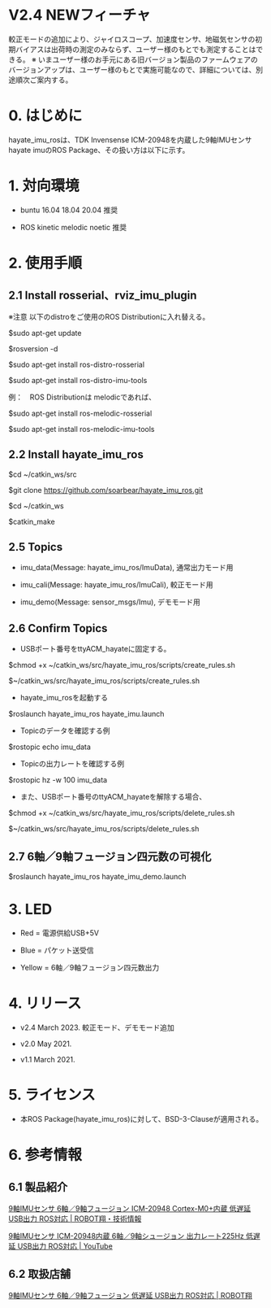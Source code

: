 # V2.4 NEWフィーチャ
較正モードの追加により、ジャイロスコープ、加速度センサ、地磁気センサの初期バイアスは出荷時の測定のみならず、ユーザー様のもとでも測定することはできる。
※ いまユーザー様のお手元にある旧バージョン製品のファームウェアのバージョンアップは、ユーザー様のもとで実施可能なので、詳細については、別途順次ご案内する。

# 0. はじめに

hayate_imu_rosは、TDK Invensense ICM-20948を内蔵した9軸IMUセンサ hayate imuのROS Package、その扱い方は以下に示す。
# 1. 対向環境

- buntu 16.04 18.04 20.04 推奨

- ROS kinetic melodic noetic 推奨

# 2. 使用手順

## 2.1 Install rosserial、rviz_imu_plugin

※注意 以下のdistroをご使用のROS Distributionに入れ替える。

$sudo apt-get update

$rosversion -d

$sudo apt-get install ros-distro-rosserial

$sudo apt-get install ros-distro-imu-tools
  
例：　ROS Distributionは melodicであれば、

$sudo apt-get install ros-melodic-rosserial

$sudo apt-get install ros-melodic-imu-tools

## 2.2 Install hayate_imu_ros

$cd ~/catkin_ws/src

$git clone https://github.com/soarbear/hayate_imu_ros.git

$cd ~/catkin_ws

$catkin_make

## 2.5 Topics

- imu_data(Message: hayate_imu_ros/ImuData), 通常出力モード用 

- imu_cali(Message: hayate_imu_ros/ImuCali), 較正モード用

- imu_demo(Message: sensor_msgs/Imu), デモモード用

## 2.6 Confirm Topics

- USBポート番号をttyACM_hayateに固定する。

$chmod +x ~/catkin_ws/src/hayate_imu_ros/scripts/create_rules.sh

$~/catkin_ws/src/hayate_imu_ros/scripts/create_rules.sh

- hayate_imu_rosを起動する

$roslaunch hayate_imu_ros hayate_imu.launch

- Topicのデータを確認する例

$rostopic echo imu_data

- Topicの出力レートを確認する例

$rostopic hz -w 100 imu_data

- また、USBポート番号のttyACM_hayateを解除する場合、

$chmod +x ~/catkin_ws/src/hayate_imu_ros/scripts/delete_rules.sh

$~/catkin_ws/src/hayate_imu_ros/scripts/delete_rules.sh

## 2.7 6軸／9軸フュージョン四元数の可視化

$roslaunch hayate_imu_ros hayate_imu_demo.launch

# 3. LED

- Red = 電源供給USB+5V

- Blue = パケット送受信

- Yellow = 6軸／9軸フュージョン四元数出力 

# 4. リリース

- v2.4 March 2023. 較正モード、デモモード追加

- v2.0 May 2021.

- v1.1 March 2021.

# 5. ライセンス

- 本ROS Package(hayate_imu_ros)に対して、BSD-3-Clauseが適用される。

# 6. 参考情報

## 6.1 製品紹介

<a href="https://memo.soarcloud.com/icm-20948-cortex-m0%e5%86%85%e8%94%b5-9%e8%bb%b8imu-ros%e5%af%be%e5%bf%9c/">9軸IMUセンサ 6軸／9軸フュージョン ICM-20948 Cortex-M0+内蔵 低遅延 USB出力 ROS対応 | ROBOT翔・技術情報</a>

<a href="https://youtu.be/N3I52f4gxq4">9軸IMUセンサ ICM-20948内蔵 6軸／9軸シュージョン 出力レート225Hz 低遅延 USB出力 ROS対応 | YouTube</a>

## 6.2 取扱店舗

<a href="https://store.soarcloud.com/products/detail/136">9軸IMUセンサ 6軸／9軸フュージョン 低遅延 USB出力 ROS対応 | ROBOT翔</a>

